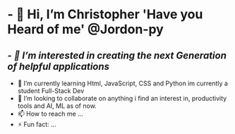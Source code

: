 # - 👋 Hi, I’m Christopher 'Have you Heard of me' @Jordon-py
## *- 👀 I’m interested in creating the next Generation of helpful applications*
- 🌱 I’m currently learning Html, JavaScript, CSS and Python im currently a student Full-Stack Dev 
- 💞️ I’m looking to collaborate on anything i find an interest in, productivity tools and AI, ML as of now.
- 📫 How to reach me  ...
- ⚡ Fun fact: ...

<!---
Jordon-py/Jordon-py is a ✨ special ✨ repository because its `README.md` (this file) appears on your GitHub profile.
You can click the Preview link to take a look at your changes.
--->
